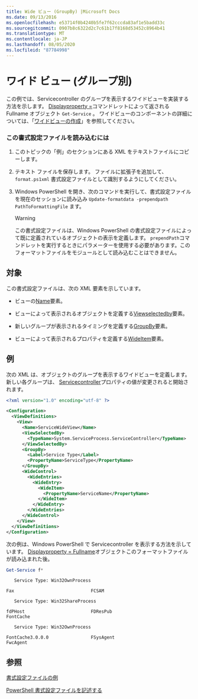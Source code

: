 ```yaml
---
title: Wide ビュー (GroupBy) |Microsoft Docs
ms.date: 09/13/2016
ms.openlocfilehash: e53714f0b4240b5fe7f62cccda83af1e5badd33c
ms.sourcegitcommit: 0907b8c6322d2c7c61b17f8168d53452c8964b41
ms.translationtype: MT
ms.contentlocale: ja-JP
ms.lasthandoff: 08/05/2020
ms.locfileid: "87784998"
---
```

# <a name="wide-view-groupby"></a>ワイド ビュー (グループ別)

この例では、Servicecontroller のグループを表示するワイドビューを実装する方法を示します。 [Displayproperty =](/dotnet/api/System.ServiceProcess.ServiceController)コマンドレットによって返される Fullname オブジェクト `Get-Service` 。 ワイドビューのコンポーネントの詳細については、「[ワイドビューの作成](./creating-a-wide-view.md)」を参照してください。

### <a name="to-load-this-formatting-file"></a>この書式設定ファイルを読み込むには

1. このトピックの「例」のセクションにある XML をテキストファイルにコピーします。

2. テキスト ファイルを保存します。 ファイルに拡張子を追加して、 `format.ps1xml` 書式設定ファイルとして識別するようにしてください。

3. Windows PowerShell を開き、次のコマンドを実行して、書式設定ファイルを現在のセッションに読み込み `Update-formatdata -prependpath PathToFormattingFile` ます。

   > [!WARNING]
   > この書式設定ファイルは、Windows PowerShell の書式設定ファイルによって既に定義されているオブジェクトの表示を定義します。 `prependPath`コマンドレットを実行するときにパラメーターを使用する必要があります。このフォーマットファイルをモジュールとして読み込むことはできません。

## <a name="demonstrates"></a>対象

この書式設定ファイルは、次の XML 要素を示しています。

- ビューの[Name](./name-element-for-view-format.md)要素。

- ビューによって表示されるオブジェクトを定義する[Viewselectedby](./viewselectedby-element-format.md)要素。

- 新しいグループが表示されるタイミングを定義する[GroupBy](./groupby-element-for-view-format.md)要素。

- ビューによって表示されるプロパティを定義する[WideItem](./wideitem-element-for-widecontrol-format.md)要素。

## <a name="example"></a>例

次の XML は、オブジェクトのグループを表示するワイドビューを定義します。 新しい各グループは、 [Servicecontroller](/dotnet/api/System.ServiceProcess.ServiceController.ServiceType)プロパティの値が変更されると開始されます。

```xml
<?xml version="1.0" encoding="utf-8" ?>

<Configuration>
  <ViewDefinitions>
    <View>
      <Name>ServiceWideView</Name>
      <ViewSelectedBy>
        <TypeName>System.ServiceProcess.ServiceController</TypeName>
      </ViewSelectedBy>
      <GroupBy>
        <Label>Service Type</Label>
        <PropertyName>ServiceType</PropertyName>
      </GroupBy>
      <WideControl>
        <WideEntries>
          <WideEntry>
            <WideItem>
              <PropertyName>ServiceName</PropertyName>
            </WideItem>
          </WideEntry>
        </WideEntries>
      </WideControl>
    </View>
  </ViewDefinitions>
</Configuration>
```

次の例は、Windows PowerShell で Servicecontroller を表示する方法を示しています。 [Displayproperty = Fullname](/dotnet/api/System.ServiceProcess.ServiceController)オブジェクトこのフォーマットファイルが読み込まれた後。

```powershell
Get-Service f*
```

```output
   Service Type: Win32OwnProcess

Fax                             FCSAM

   Service Type: Win32ShareProcess

fdPHost                         FDResPub
FontCache

   Service Type: Win32OwnProcess

FontCache3.0.0.0                FSysAgent
FwcAgent
```

## <a name="see-also"></a>参照

[書式設定ファイルの例](./examples-of-formatting-files.md)

[PowerShell 書式設定ファイルを記述する](./writing-a-powershell-formatting-file.md)
